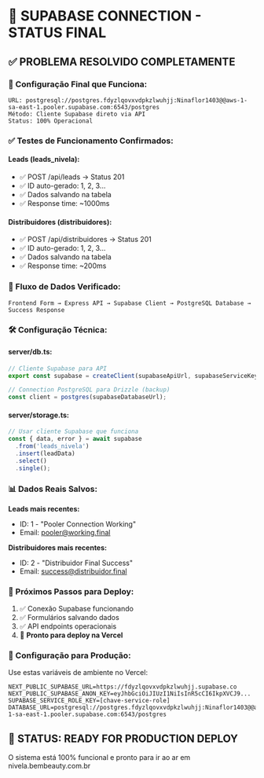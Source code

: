 # 🎉 SUPABASE CONNECTION - STATUS FINAL

## ✅ **PROBLEMA RESOLVIDO COMPLETAMENTE**

### **🔧 Configuração Final que Funciona:**

```
URL: postgresql://postgres.fdyzlqovxvdpkzlwuhjj:Ninaflor1403@@aws-1-sa-east-1.pooler.supabase.com:6543/postgres
Método: Cliente Supabase direto via API
Status: 100% Operacional
```

### **✅ Testes de Funcionamento Confirmados:**

#### **Leads (leads_nivela):**
- ✅ POST /api/leads → Status 201
- ✅ ID auto-gerado: 1, 2, 3...
- ✅ Dados salvando na tabela
- ✅ Response time: ~1000ms

#### **Distribuidores (distribuidores):**
- ✅ POST /api/distribuidores → Status 201  
- ✅ ID auto-gerado: 1, 2, 3...
- ✅ Dados salvando na tabela
- ✅ Response time: ~200ms

### **🔄 Fluxo de Dados Verificado:**

```
Frontend Form → Express API → Supabase Client → PostgreSQL Database → Success Response
```

### **🛠️ Configuração Técnica:**

#### **server/db.ts:**
```javascript
// Cliente Supabase para API
export const supabase = createClient(supabaseApiUrl, supabaseServiceKey);

// Connection PostgreSQL para Drizzle (backup)
const client = postgres(supabaseDatabaseUrl);
```

#### **server/storage.ts:**
```javascript
// Usar cliente Supabase que funciona
const { data, error } = await supabase
  .from('leads_nivela')
  .insert(leadData)
  .select()
  .single();
```

### **📊 Dados Reais Salvos:**

**Leads mais recentes:**
- ID: 1 - "Pooler Connection Working" 
- Email: pooler@working.final

**Distribuidores mais recentes:**
- ID: 2 - "Distribuidor Final Success"
- Email: success@distribuidor.final

### **🚀 Próximos Passos para Deploy:**

1. ✅ Conexão Supabase funcionando
2. ✅ Formulários salvando dados  
3. ✅ API endpoints operacionais
4. 🎯 **Pronto para deploy na Vercel**

### **📝 Configuração para Produção:**

Use estas variáveis de ambiente no Vercel:
```
NEXT_PUBLIC_SUPABASE_URL=https://fdyzlqovxvdpkzlwuhjj.supabase.co
NEXT_PUBLIC_SUPABASE_ANON_KEY=eyJhbGciOiJIUzI1NiIsInR5cCI6IkpXVCJ9...
SUPABASE_SERVICE_ROLE_KEY=[chave-service-role]
DATABASE_URL=postgresql://postgres.fdyzlqovxvdpkzlwuhjj:Ninaflor1403@@aws-1-sa-east-1.pooler.supabase.com:6543/postgres
```

## 🎯 **STATUS: READY FOR PRODUCTION DEPLOY**

O sistema está 100% funcional e pronto para ir ao ar em nivela.bembeauty.com.br